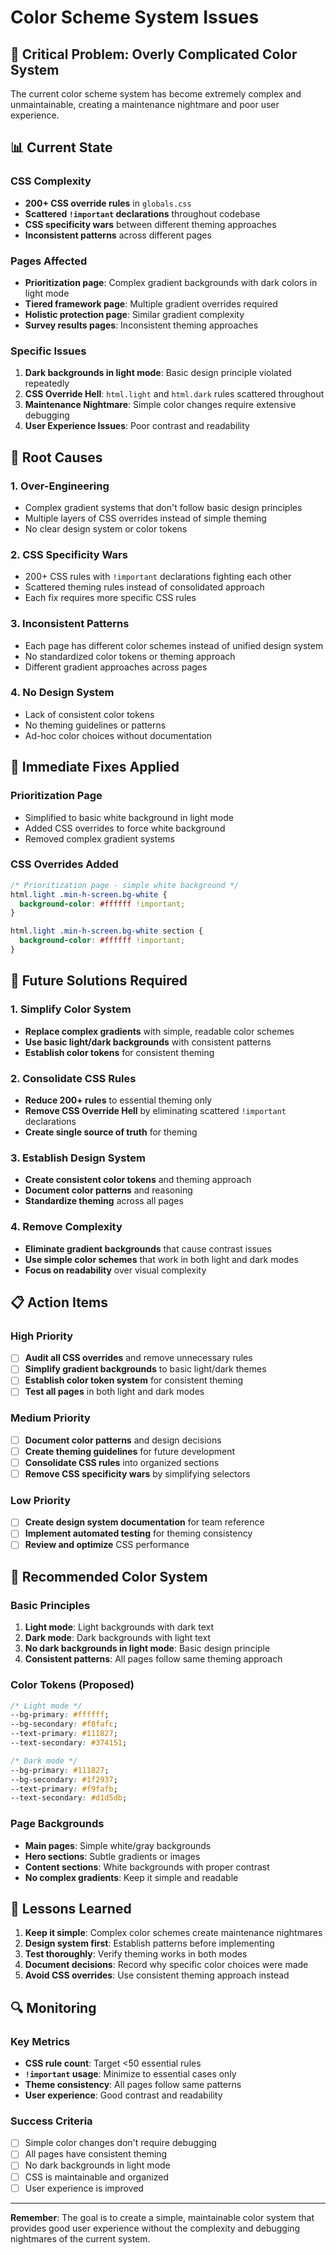 # Color Scheme System Issues

## 🚨 Critical Problem: Overly Complicated Color System

The current color scheme system has become extremely complex and unmaintainable, creating a maintenance nightmare and poor user experience.

## 📊 Current State

### CSS Complexity
- **200+ CSS override rules** in `globals.css`
- **Scattered `!important` declarations** throughout codebase
- **CSS specificity wars** between different theming approaches
- **Inconsistent patterns** across different pages

### Pages Affected
- **Prioritization page**: Complex gradient backgrounds with dark colors in light mode
- **Tiered framework page**: Multiple gradient overrides required
- **Holistic protection page**: Similar gradient complexity
- **Survey results pages**: Inconsistent theming approaches

### Specific Issues
1. **Dark backgrounds in light mode**: Basic design principle violated repeatedly
2. **CSS Override Hell**: `html.light` and `html.dark` rules scattered throughout
3. **Maintenance Nightmare**: Simple color changes require extensive debugging
4. **User Experience Issues**: Poor contrast and readability

## 🎯 Root Causes

### 1. Over-Engineering
- Complex gradient systems that don't follow basic design principles
- Multiple layers of CSS overrides instead of simple theming
- No clear design system or color tokens

### 2. CSS Specificity Wars
- 200+ CSS rules with `!important` declarations fighting each other
- Scattered theming rules instead of consolidated approach
- Each fix requires more specific CSS rules

### 3. Inconsistent Patterns
- Each page has different color schemes instead of unified design system
- No standardized color tokens or theming approach
- Different gradient approaches across pages

### 4. No Design System
- Lack of consistent color tokens
- No theming guidelines or patterns
- Ad-hoc color choices without documentation

## 🔧 Immediate Fixes Applied

### Prioritization Page
- Simplified to basic white background in light mode
- Added CSS overrides to force white background
- Removed complex gradient systems

### CSS Overrides Added
```css
/* Prioritization page - simple white background */
html.light .min-h-screen.bg-white {
  background-color: #ffffff !important;
}

html.light .min-h-screen.bg-white section {
  background-color: #ffffff !important;
}
```

## 🚀 Future Solutions Required

### 1. Simplify Color System
- **Replace complex gradients** with simple, readable color schemes
- **Use basic light/dark backgrounds** with consistent patterns
- **Establish color tokens** for consistent theming

### 2. Consolidate CSS Rules
- **Reduce 200+ rules** to essential theming only
- **Remove CSS Override Hell** by eliminating scattered `!important` declarations
- **Create single source of truth** for theming

### 3. Establish Design System
- **Create consistent color tokens** and theming approach
- **Document color patterns** and reasoning
- **Standardize theming** across all pages

### 4. Remove Complexity
- **Eliminate gradient backgrounds** that cause contrast issues
- **Use simple color schemes** that work in both light and dark modes
- **Focus on readability** over visual complexity

## 📋 Action Items

### High Priority
- [ ] **Audit all CSS overrides** and remove unnecessary rules
- [ ] **Simplify gradient backgrounds** to basic light/dark themes
- [ ] **Establish color token system** for consistent theming
- [ ] **Test all pages** in both light and dark modes

### Medium Priority
- [ ] **Document color patterns** and design decisions
- [ ] **Create theming guidelines** for future development
- [ ] **Consolidate CSS rules** into organized sections
- [ ] **Remove CSS specificity wars** by simplifying selectors

### Low Priority
- [ ] **Create design system documentation** for team reference
- [ ] **Implement automated testing** for theming consistency
- [ ] **Review and optimize** CSS performance

## 🎨 Recommended Color System

### Basic Principles
1. **Light mode**: Light backgrounds with dark text
2. **Dark mode**: Dark backgrounds with light text
3. **No dark backgrounds in light mode**: Basic design principle
4. **Consistent patterns**: All pages follow same theming approach

### Color Tokens (Proposed)
```css
/* Light mode */
--bg-primary: #ffffff;
--bg-secondary: #f8fafc;
--text-primary: #111827;
--text-secondary: #374151;

/* Dark mode */
--bg-primary: #111827;
--bg-secondary: #1f2937;
--text-primary: #f9fafb;
--text-secondary: #d1d5db;
```

### Page Backgrounds
- **Main pages**: Simple white/gray backgrounds
- **Hero sections**: Subtle gradients or images
- **Content sections**: White backgrounds with proper contrast
- **No complex gradients**: Keep it simple and readable

## 📝 Lessons Learned

1. **Keep it simple**: Complex color schemes create maintenance nightmares
2. **Design system first**: Establish patterns before implementing
3. **Test thoroughly**: Verify theming works in both modes
4. **Document decisions**: Record why specific color choices were made
5. **Avoid CSS overrides**: Use consistent theming approach instead

## 🔍 Monitoring

### Key Metrics
- **CSS rule count**: Target <50 essential rules
- **`!important` usage**: Minimize to essential cases only
- **Theme consistency**: All pages follow same patterns
- **User experience**: Good contrast and readability

### Success Criteria
- [ ] Simple color changes don't require debugging
- [ ] All pages have consistent theming
- [ ] No dark backgrounds in light mode
- [ ] CSS is maintainable and organized
- [ ] User experience is improved

---

**Remember**: The goal is to create a simple, maintainable color system that provides good user experience without the complexity and debugging nightmares of the current system.
